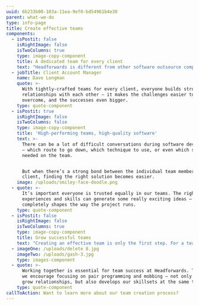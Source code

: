 ```yaml
---
uuid: 6b233b00-103a-11ea-9ef0-bd54961b4e30
parent: what-we-do
type: info-page
title: Create effective teams
components:
  - isPostit: false
    isRightImage: false
    isTwoColumns: true
    type: image-copy-component
    title: A dedicated team for every client
    text: "Headforwards is different from other software outsource companies – and a big part of that difference is the company’s approach to resourcing projects. \r\n\nAt Headforwards, each client has a dedicated team, hand-picked to meet the client’s specific needs, and in place for the long term. To ensure a great cultural fit and a great start to the relationship, clients are involved at every step of the team recruitment process.\r\n\nClose collaboration means clients and the team get to know each other better every day, resulting in a strong partnership, the opportunity to share skills and knowledge, and a high quality of delivered software."
  - jobTitle: Client Account Manager
    name: Dave Longman
    quote: >-
      With tightly-crafted teams for every client, everyone builds strong
      relationships with each other – it makes the challenges easier to
      overcome, and the successes even bigger.
    type: quote-component
  - isPostit: true
    isRightImage: false
    isTwoColumns: false
    type: image-copy-component
    title: 'High-performing teams, high-quality software'
    text: >-
      There can be a lot of difficult conversations during software development
      – which route to go down, which technique to use, or even which skills are
      needed on the team.


      But when there’s a strong bond between the individual team members and the
      client, finding the right solution becomes easier.
    image: /uploads/smiley-face-doodle.png
  - quote: >-
      It’s important everyone is trusted equally in our teams. The right mix of
      experiences and skills can generate some really exciting ideas – and it
      completely shapes the way the project runs.
    type: quote-component
  - isPostit: false
    isRightImage: false
    isTwoColumns: true
    type: image-copy-component
    title: Grow successful teams
    text: "Creating an effective team is only the first step. For a team to thrive, individual members must work closely together to reach their goals.\rHeadforwards takes an Agile approach to development, using techniques like pair programming and mob programming to bring team members together, share knowledge and skills, and ultimately deliver high quality software, fast.\n\n\rAt the same time, each team’s scrum master is there to keep up morale, encourage team cohesion and ensure the team is maximising its potential."
  - imageOne: /uploads/delete 8.jpg
    imageTwo: /uploads/gash-3.jpg
    type: images-component
  - quote: >-
      Working together is essential for team success at Headforwards. That’s why
      we encourage focusing on pair programming and mobbing – not only does it
      grow relationships, but also develops our skillsets at the same time.
    type: quote-component
callToAction: Want to learn more about our team creation process?
---
```


